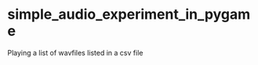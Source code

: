 simple_audio_experiment_in_pygame
=================================

Playing a list of wavfiles listed in a csv file

